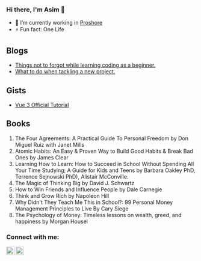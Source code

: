 ### Hi there, I'm Asim 👋

- 🔭 I’m currently working in [Proshore](https://proshore.eu/)
- ⚡ Fun fact: One Life
## Blogs
- [Things not to forgot while learning coding as a beginner.](https://dev.to/alex1the1great/things-not-to-forgot-while-learning-coding-as-a-beginner-4l46)
- [What to do when tackling a new project.](https://dev.to/alex1the1great/what-to-do-when-tackling-a-new-project-3n0a)
## Gists
- [Vue 3 Official Tutorial](https://gist.github.com/alex1the1great/0e0cf9918cbf2d0494e96674bcbf98c5)
## Books
1. The Four Agreements: A Practical Guide To Personal Freedom by Don Miguel Ruiz with Janet Mills
2. Atomic Habits: An Easy & Proven Way to Build Good Habits & Break Bad Ones by James Clear
3. Learning How to Learn: How to Succeed in School Without Spending All Your Time Studying; A Guide for Kids and Teens by Barbara Oakley PhD, Terrence Sejnowski PhD), Alistair McConville.
4. The Magic of Thinking Big by David J. Schwartz
5. How to Win Friends and Influence People by Dale Carnegie
6. Think and Grow Rich by Napoleon Hill 
7. Why Didn't They Teach Me This in School?: 99 Personal Money Management Principles to Live By Cary Siege
8. The Psychology of Money: Timeless lessons on wealth, greed, and happiness by Morgan Housel

### Connect with me:

[<img align="left" alt="codeSTACKr | Twitter" width="22px" src="https://cdn.jsdelivr.net/npm/simple-icons@v3/icons/twitter.svg" />](https://twitter.com/AsimShrestha_)
[<img align="left" alt="codeSTACKr | LinkedIn" width="22px" src="https://cdn.jsdelivr.net/npm/simple-icons@v3/icons/linkedin.svg" />](https://www.linkedin.com/in/asim-shrestha-a25944166/)
